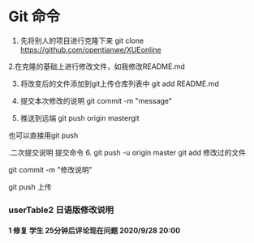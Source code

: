   #    Git 命令
1. 先将别人的项目进行克隆下来
git clone https://github.com/opentianwe/XUEonline
 
2.在克隆的基础上进行修改文件，如我修改README.md
 

3. 将改变后的文件添加到git上传仓库列表中
git add README.md
 
4. 提交本次修改的说明
git commit -m "message"
 

5. 推送到远端
git push origin mastergit 

也可以直接用git push

.二次提交说明
提交命令
6. git push -u origin master
git add 修改过的文件

git commit -m "修改说明"

git push 上传


### userTable2 日语版修改说明 
#### 1 修复 学生 25分钟后评论现在问题  2020/9/28 20:00 
